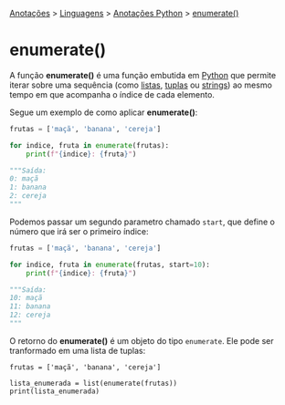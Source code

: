 <link rel="stylesheet" type="text/css" href="../../CSS/dark-theme.css">

[Anotações](../../) > [Linguagens](../Index.md) > [Anotações Python](./Index.md) > [enumerate()](./Enumerate.md)

# enumerate()

A função **enumerate()** é uma função embutida em [Python](./Index.md) que permite iterar sobre uma sequência (como [listas](./List.md), [tuplas](./Tuple.md) ou [strings](./Str.md)) ao mesmo tempo em que acompanha o índice de cada elemento.

Segue um exemplo de como aplicar **enumerate()**:

```python
frutas = ['maçã', 'banana', 'cereja']

for indice, fruta in enumerate(frutas):
    print(f"{indice}: {fruta}")

"""Saída: 
0: maçã
1: banana
2: cereja
"""
```

Podemos passar um segundo parametro chamado `start`, que define o número que irá ser o primeiro índice: 
```python
frutas = ['maçã', 'banana', 'cereja']

for indice, fruta in enumerate(frutas, start=10):
    print(f"{indice}: {fruta}")

"""Saída: 
10: maçã
11: banana
12: cereja
"""
```

O retorno do **enumerate()** é um objeto do tipo `enumerate`. Ele pode ser tranformado em uma lista de tuplas:

```
frutas = ['maçã', 'banana', 'cereja']

lista_enumerada = list(enumerate(frutas))
print(lista_enumerada)
```